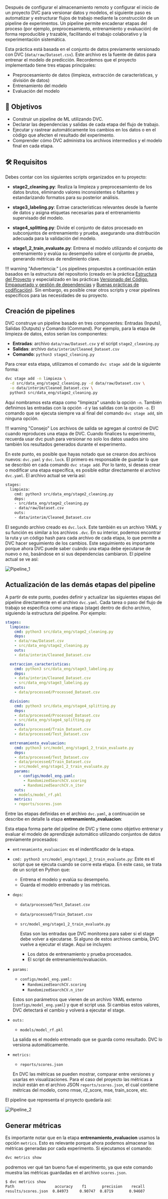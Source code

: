Después de configurar el almacenamiento remoto y configurar el inicio de un proyecto DVC para versionar datos y modelos, el siguiente paso es automatizar y estructurar flujos de trabajo mediante la construcción de un pipeline de experimentos. Un pipeline permite encadenar etapas del proceso (por ejemplo, preprocesamiento, entrenamiento y evaluación) de forma reproducible y trazable, facilitando el trabajo colaborativo y la experimentación sistemática.

Esta práctica está basada en el conjunto de datos previamente versionado con DVC (`data/raw/Dataset.csv`). Este archivo es la fuente de datos para entrenar el modelo de predicción. Recordemos que el proyecto implementado tiene tres etapas principales:

- Preprocesamiento de datos (limpieza, extracción de características, y división de datos)
- Entrenamiento del modelo
- Evaluación del modelo

## 🎯 Objetivos

- Construir un pipeline de ML utilizando DVC.
- Declarar las dependencias y salidas de cada etapa del flujo de trabajo.
- Ejecutar y rastrear automáticamente los cambios en los datos o en el código que afecten el resultado del experimento.
- Comprender cómo DVC administra los archivos intermedios y el modelo final en cada etapa.

## 🛠️ Requisitos

Debes contar con los siguientes scripts organizados en tu proyecto:

- **stage2_cleaning.py**: Realiza la limpieza y preprocesamiento de los datos brutos, eliminando valores inconsistentes o faltantes y estandarizando formatos para su posterior análisis.

- **stage3_labeling.py**: Extrae características relevantes desde la fuente de datos y asigna etiquetas necesarias para el entrenamiento supervisado del modelo.

- **stage4_splitting.py**: Divide el conjunto de datos procesado en subconjuntos de entrenamiento y prueba, asegurando una distribución adecuada para la validación del modelo.

- **stage1_2_train_evaluate.py**: Entrena el modelo utilizando el conjunto de entrenamiento y evalúa su desempeño sobre el conjunto de prueba, generando métricas de rendimiento clave.

!!! warning "Advertencia:"
    Los pipelines propuestos a continuación están basados en la estructura del repositorio (creado en la práctica [Estructura del Proyecto](../entorno/p5.md) y especializado en las prácticas [Versionado del Código](../entrenamiento/p7.md), [Empaquetado y gestión de dependencias](../entrenamiento/p8.md) y [Buenas prácticas de codificación](../entrenamiento/p9.md)). Sin embargo, es posible crear otros scripts y crear pipelines específicos para las necesidades de su proyecto.


## Creación de pipelines
DVC construye un pipeline basado en tres componentes: Entradas (Inputs), Salidas (Outputs) y Comando (Command). Por ejemplo, para la etapa de limpieza de datos, estos serían los componentes:

- **Entradas**: archivo `data/raw/Dataset.csv` y el script `stage2_cleaning.py`
- **Salidas**: archivo `data/interim/Cleaned_Dataset.csv`
- **Comando**: `python3 stage2_cleaning.py`

Para crear esta etapa, utilizamos el comando `dvc stage add` de la siguiente forma:

```bash
dvc stage add -n limpieza \
  -d src/data_eng/stage2_cleaning.py -d data/raw/Dataset.csv \
  -o data/interim/Cleaned_Dataset.csv \
  python3 src/data_eng/stage2_cleaning.py
```

Aquí nombramos esta etapa como "limpieza" usando la opción `-n`. También definimos las entradas con la opción `-d` y las salidas con la opción `-o`. El comando que se ejecuta siempre va al final del comando `dvc stage add`, sin ninguna opción.

!!! warning "Consejo"
    Los archivos de salida se agregan al control de DVC cuando reproduces una etapa de DVC. Cuando finalices tu experimento, recuerda usar dvc push para versionar no solo los datos usados sino también los resultados generados durante el experimento.

En este punto, es posible que hayas notado que se crearon dos archivos nuevos: `dvc.yaml` y `dvc.lock`.
El primero es responsable de guardar lo que se describió en cada comando `dvc stage add`. Por lo tanto, si deseas crear o modificar una etapa específica, es posible editar directamente el archivo `dvc.yaml`. El archivo actual se vería así:

```bash
stages:
  limpieza:
    cmd: python3 src/data_eng/stage2_cleaning.py
    deps:
    - src/data_eng/stage2_cleaning.py
    - data/raw/Dataset.csv
    outs:
    - data/interim/Cleaned_Dataset.csv
```

El segundo archivo creado es `dvc.lock`. Este también es un archivo YAML y su función es similar a los archivos `.dvc`. En su interior, podemos encontrar la ruta y un código hash para cada archivo de cada etapa, lo que permite a DVC hacer seguimiento de los cambios. Este seguimiento es importante porque ahora DVC puede saber cuándo una etapa debe ejecutarse de nuevo o no, basándose en si sus dependencias cambiaron.
El pipeline actual se ve así:

![Pipeline_1](recursos/FaseLimpieza.png)


## Actualización de las demás etapas del pipeline

A partir de este punto, puedes definir y actualizar las siguientes etapas del pipeline directamente en el archivo `dvc.yaml`. Cada tarea o paso del flujo de trabajo se especifica como una etapa (stage) dentro de dicho archivo, siguiendo la estructura del pipeline. Por ejemplo:

```yaml
stages:
  limpieza:
    cmd: python3 src/data_eng/stage2_cleaning.py
    deps:
    - data/raw/Dataset.csv
    - src/data_eng/stage2_cleaning.py
    outs:
    - data/interim/Cleaned_Dataset.csv

  extraccion_caracteristicas:
    cmd: python3 src/data_eng/stage3_labeling.py
    deps:
    - data/interim/Cleaned_Dataset.csv
    - src/data_eng/stage3_labeling.py
    outs:
    - data/processed/Processed_Dataset.csv

  division:
    cmd: python3 src/data_eng/stage4_splitting.py
    deps:
    - data/processed/Processed_Dataset.csv
    - src/data_eng/stage4_splitting.py
    outs:
    - data/processed/Train_Dataset.csv
    - data/processed/Test_Dataset.csv

  entrenamiento_evaluacion:
    cmd: python3 src/model_eng/stage1_2_train_evaluate.py
    deps:
    - data/processed/Test_Dataset.csv
    - data/processed/Train_Dataset.csv
    - src/model_eng/stage1_2_train_evaluate.py
    params:
      - configs/model_eng.yaml:
        - RandomizedSearchCV.scoring
        - RandomizedSearchCV.n_iter
    outs:
    - models/model_rf.pkl
    metrics:
    - reports/scores.json
```

Entre las etapas definidas en el archivo `dvc.yaml`, a continuación se describe en detalle la etapa **entrenamiento_evaluacion**:

Esta etapa forma parte del pipeline de DVC y tiene como objetivo entrenar y evaluar el modelo de aprendizaje automático utilizando conjuntos de datos previamente procesados:

- `entrenamiento_evaluacion`: es el indentificador de la etapa.
- `cmd: python3 src/model_eng/stage1_2_train_evaluate.py`: Este es el script que se ejecuta cuando se corre esta etapa. En este caso, se trata de un script en Python que:

    - Entrena el modelo y evalúa su desempeño.
    - Guarda el modelo entrenado y las métricas.

- `deps`:
    - `data/processed/Test_Dataset.csv`
    - `data/processed/Train_Dataset.csv`
    - `src/model_eng/stage1_2_train_evaluate.py`

      Estas son las entradas que DVC monitorea para saber si el stage debe volver a ejecutarse. Si alguno de estos archivos cambia, DVC vuelve a ejecutar el stage. Aquí se incluyen:

      - Los datos de entrenamiento y prueba procesados.
      - El script de entrenamiento/evaluación.

- `params:`
    - `configs/model_eng.yaml:`
      - `RandomizedSearchCV.scoring`
      - `RandomizedSearchCV.n_iter`

    Estos son parámetros que vienen de un archivo YAML externo (`configs/model_eng.yaml`) y que el script usa. Si cambias estos valores, DVC detectará el cambio y volverá a ejecutar el stage.

- `outs:`
    - `models/model_rf.pkl`

    La salida es el modelo entrenado que se guarda como resultado. DVC lo versiona automáticamente.

- `metrics:`
    - `reports/scores.json`

    En DVC las métricas se pueden mostrar, comparar entre versiones y usarlas en visualizaciones. Para el caso del proyecto las métricas a incluir están en el archivo JSON `reports/scores.json`, el cual contiene métricas del modelo, como rmse, r2_score, mse, train_score, etc. 

El pipeline que representa el proyecto quedaría así:

![Pipeline_2](recursos/Pipeline.png)

## Generar métricas
  
Es importante notar que en la etapa **entrenamiento_evaluacion** usamos la opción `metrics`. Esto es relevante porque ahora podemos almacenar las métricas generadas por cada experimento.
Si ejecutamos el comando:

```bash
dvc metrics show
```

podremos ver qué tan bueno fue el experimento, ya que este comando muestra las métricas guardadas en el archivo `scores.json`.

```bash
$ dvc metrics show
Path                  accuracy    f1       precision    recall        
results/scores.json  0.84973     0.90747  0.8719       0.94607
```

